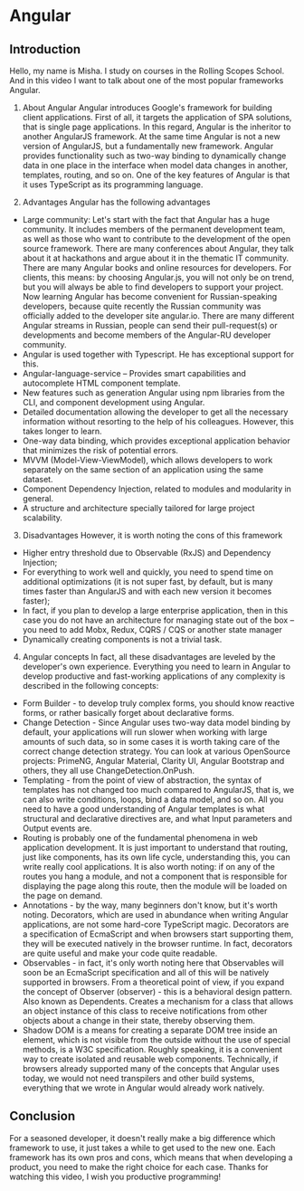 # Angular

## Introduction
Hello, my name is Misha. I study on courses in the Rolling Scopes School. And in this video I want to talk about one of the most popular frameworks Angular.

1. About Angular
Angular introduces Google's framework for building client applications. First of all, it targets the application of SPA solutions, that is single page applications. In this regard, Angular is the inheritor to another AngularJS framework. At the same time Angular is not a new version of AngularJS, but a fundamentally new framework.
Angular provides functionality such as two-way binding to dynamically change data in one place in the interface when model data changes in another, templates, routing, and so on.
One of the key features of Angular is that it uses TypeScript as its programming language.

2. Advantages
Angular has the following advantages
- Large community:
Let's start with the fact that Angular has a huge community. It includes members of the permanent development team, as well as those who want to contribute to the development of the open source framework. There are many conferences about Angular, they talk about it at hackathons and argue about it in the thematic IT community. There are many Angular books and online resources for developers. For clients, this means: by choosing Angular.js, you will not only be on trend, but you will always be able to find developers to support your project.
Now learning Angular has become convenient for Russian-speaking developers, because quite recently the Russian community was officially added to the developer site angular.io. There are many different Angular streams in Russian, people can send their pull-request(s) or developments and become members of the Angular-RU developer community.
- Angular is used together with Typescript. He has exceptional support for this.
- Angular-language-service – Provides smart capabilities and autocomplete HTML component template.
- New features such as generation Angular using npm libraries from the CLI, and component development using Angular.
- Detailed documentation allowing the developer to get all the necessary information without resorting to the help of his colleagues. However, this takes longer to learn.
- One-way data binding, which provides exceptional application behavior that minimizes the risk of potential errors.
- MVVM (Model-View-ViewModel), which allows developers to work separately on the same section of an application using the same dataset.
- Component Dependency Injection, related to modules and modularity in general.
- A structure and architecture specially tailored for large project scalability.

3.	Disadvantages
However, it is worth noting the cons of this framework
- Higher entry threshold due to Observable (RxJS) and Dependency Injection;
- For everything to work well and quickly, you need to spend time on additional optimizations (it is not super fast, by default, but is many times faster  than AngularJS and with each new version it becomes faster);
- In fact, if you plan to develop a large enterprise application, then in this case you do not have an architecture for managing state out of the box – you need to add Mobx, Redux, CQRS / CQS or another state manager
- Dynamically creating components is not a trivial task.

4.	Angular concepts
In fact, all these disadvantages are leveled by the developer's own experience. Everything you need to learn in Angular to develop productive and fast-working applications of any complexity is described in the following concepts:
- Form Builder - to develop truly complex forms, you should know reactive forms, or rather basically forget about declarative forms.
-	Change Detection - Since Angular uses two-way data model binding by default, your applications will run slower when working with large amounts of such data, so in some cases it is worth taking care of the correct change detection strategy. You can look at various OpenSource projects: PrimeNG, Angular Material, Clarity UI, Angular Bootstrap and others, they all use ChangeDetection.OnPush.
-	Templating - from the point of view of abstraction, the syntax of templates has not changed too much compared to AngularJS, that is, we can also write conditions, loops, bind a data model, and so on. All you need to have a good understanding of Angular templates is what structural and declarative directives are, and what Input parameters and Output events are.
-	Routing is probably one of the fundamental phenomena in web application development. It is just important to understand that routing, just like components, has its own life cycle, understanding this, you can write really cool applications. It is also worth noting: if on any of the routes you hang a module, and not a component that is responsible for displaying the page along this route, then the module will be loaded on the page on demand.
-	Annotations - by the way, many beginners don't know, but it's worth noting. Decorators, which are used in abundance when writing Angular applications, are not some hard-core TypeScript magic. Decorators are a specification of  EcmaScript and when browsers start supporting them, they will be executed natively in the browser runtime. In fact, decorators are quite useful and make your code quite readable.
-	Observables - in fact, it's only worth noting here that Observables will soon be an EcmaScript specification and all of this will be natively supported in browsers. From a theoretical point of view, if you expand the concept of Observer (observer) - this is a behavioral design pattern. Also known as Dependents. Creates a mechanism for a class that allows an object instance of this class to receive notifications from other objects about a change in their state, thereby observing them.
-	Shadow DOM is a means for creating a separate DOM tree inside an element, which is not visible from the outside without the use of special methods, is a W3C specification. Roughly speaking, it is a convenient way to create isolated and reusable web components. Technically, if browsers already supported many of the concepts that Angular uses today, we would not need transpilers and other build systems, everything that we wrote in Angular would already work natively.

## Conclusion
For a seasoned developer, it doesn't really make a big difference which framework to use, it just takes a while to get used to the new one. Each framework has its own pros and cons, which means that when developing a product, you need to make the right choice for each case.
Thanks for watching this video, I wish you productive programming!